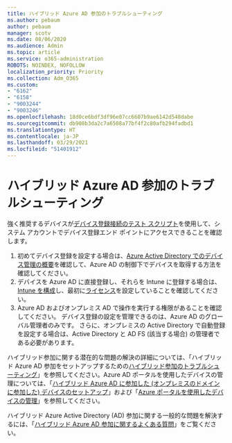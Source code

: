 ```yaml
---
title: ハイブリッド Azure AD 参加のトラブルシューティング
ms.author: pebaum
author: pebaum
manager: scotv
ms.date: 08/06/2020
ms.audience: Admin
ms.topic: article
ms.service: o365-administration
ROBOTS: NOINDEX, NOFOLLOW
localization_priority: Priority
ms.collection: Adm_O365
ms.custom:
- "6162"
- "6158"
- "9003244"
- "9003246"
ms.openlocfilehash: 18d0ce6bdf3df96e07cc6607b9ae6142d548dabe
ms.sourcegitcommit: db908b3da2c7a6508a77bf4f2c80afb294fadbd1
ms.translationtype: HT
ms.contentlocale: ja-JP
ms.lasthandoff: 03/29/2021
ms.locfileid: "51401912"
---
```

# <a name="troubleshoot-hybrid-azure-ad-join"></a>ハイブリッド Azure AD 参加のトラブルシューティング

強く推奨するデバイスが[デバイス登録接続のテスト スクリプト](https://docs.microsoft.com/samples/azure-samples/testdeviceregconnectivity/testdeviceregconnectivity/)を使用して、システム アカウントでデバイス登録エンド ポイントにアクセスできることを確認します。

1. 初めてデバイス登録を設定する場合は、[Azure Active Directory でのデバイス管理の概要](https://docs.microsoft.com/samples/azure-samples/testdeviceregconnectivity/testdeviceregconnectivity/)を確認して、Azure AD の制御下でデバイスを取得する方法を確認してください。
1. デバイスを Azure AD に直接登録し、それらを Intune に登録する場合は、[Intune を構成](https://docs.microsoft.com/mem/intune/enrollment/device-enrollment?WT.mc_id=Portal-Microsoft_Azure_Support)し、最初に[ライセンス](https://docs.microsoft.com/mem/intune/fundamentals/licenses-assign?WT.mc_id=Portal-Microsoft_Azure_Support)を設定していることを確認してください。
1. Azure AD およびオンプレミス AD で操作を実行する権限があることを確認してください。 デバイス登録の設定を管理できるのは、Azure AD のグローバル管理者のみです。 さらに、オンプレミスの Active Directory で自動登録を設定する場合は、Active Directory と AD FS (該当する場合) の管理者である必要があります。

ハイブリッド参加に関する潜在的な問題の解決の詳細については、「ハイブリッド Azure AD 参加をセットアップするための[ハイブリッド参加のトラブルシューティング](https://docs.microsoft.com/azure/active-directory/devices/troubleshoot-hybrid-join-windows-current)」を参照してください。Azure AD ポータルを使用したデバイスの管理については、「[ハイブリッド Azure AD に参加した (オンプレミスのドメインに参加した) デバイスのセットアップ](https://docs.microsoft.com/azure/active-directory/devices/hybrid-azuread-join-plan?WT.mc_id=Portal-Microsoft_Azure_Support)」および「[Azure ポータルを使用したデバイスの管理](https://docs.microsoft.com/azure/active-directory/devices/device-management-azure-portal?WT.mc_id=Portal-Microsoft_Azure_Support)」を参照してください。

ハイブリッド Azure Active Directory (AD) 参加に関する一般的な問題を解決するには、「[ハイブリッド Azure AD 参加に関するよくある質問](https://docs.microsoft.com/azure/active-directory/devices/faq#hybrid-azure-ad-join-faq)」をご覧ください。
